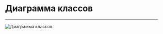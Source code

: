# Диаграмма классов
---

![Диаграмма классов](https://github.com/TheSnakyEyes/CheckLogger/blob/master/Diagrams/Class/ClassCode.PNG) 
